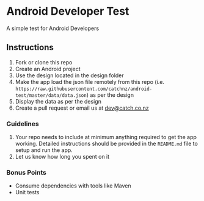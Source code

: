 # Android Developer Test

A simple test for Android Developers

## Instructions

1. Fork or clone this repo
2. Create an Android project
3. Use the design located in the design folder
4. Make the app load the json file remotely from this repo (i.e. `https://raw.githubusercontent.com/catchnz/android-test/master/data/data.json`) as per the design
5. Display the data as per the design
6. Create a pull request or email us at dev@catch.co.nz

### Guidelines

1. Your repo needs to include at minimum anything required to get the app working.  Detailed instructions should be provided in the `README.md` file to setup and run the app.
2. Let us know how long you spent on it

### Bonus Points

* Consume dependencies with tools like Maven
* Unit tests
